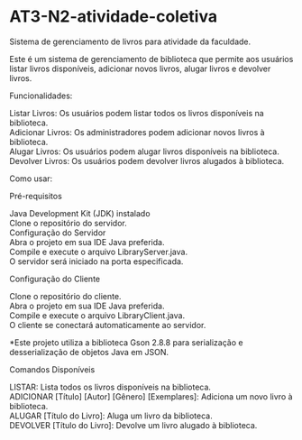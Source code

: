 # AT3-N2-atividade-coletiva

Sistema de gerenciamento de livros para atividade da faculdade.

Este é um sistema de gerenciamento de biblioteca que permite aos usuários listar livros disponíveis, adicionar novos livros, alugar livros e devolver livros.

Funcionalidades:

Listar Livros: Os usuários podem listar todos os livros disponíveis na biblioteca.
<br>Adicionar Livros: Os administradores podem adicionar novos livros à biblioteca.
<br>Alugar Livros: Os usuários podem alugar livros disponíveis na biblioteca.
<br>Devolver Livros: Os usuários podem devolver livros alugados à biblioteca.

Como usar:

Pré-requisitos

Java Development Kit (JDK) instalado
<br>Clone o repositório do servidor.
<br>Configuração do Servidor
<br>Abra o projeto em sua IDE Java preferida.
<br>Compile e execute o arquivo LibraryServer.java.
<br>O servidor será iniciado na porta especificada.

Configuração do Cliente

Clone o repositório do cliente.
<br>Abra o projeto em sua IDE Java preferida.
<br>Compile e execute o arquivo LibraryClient.java.
<br>O cliente se conectará automaticamente ao servidor.

*Este projeto utiliza a biblioteca Gson 2.8.8 para serialização e desserialização de objetos Java em JSON.

Comandos Disponíveis

LISTAR: Lista todos os livros disponíveis na biblioteca.
<br>ADICIONAR [Título] [Autor] [Gênero] [Exemplares]: Adiciona um novo livro à biblioteca.
<br>ALUGAR [Título do Livro]: Aluga um livro da biblioteca.
<br>DEVOLVER [Título do Livro]: Devolve um livro alugado à biblioteca.
